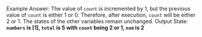 Example Answer: 
The value of `count` is incremented by 1, but the previous value of `count` is either 1 or 0. Therefore, after execution, `count` will be either 2 or 1. The states of the other variables remain unchanged. 
Output State: **`numbers` is [1], `total` is 5 with `count` being 2 or 1, `num` is 2**